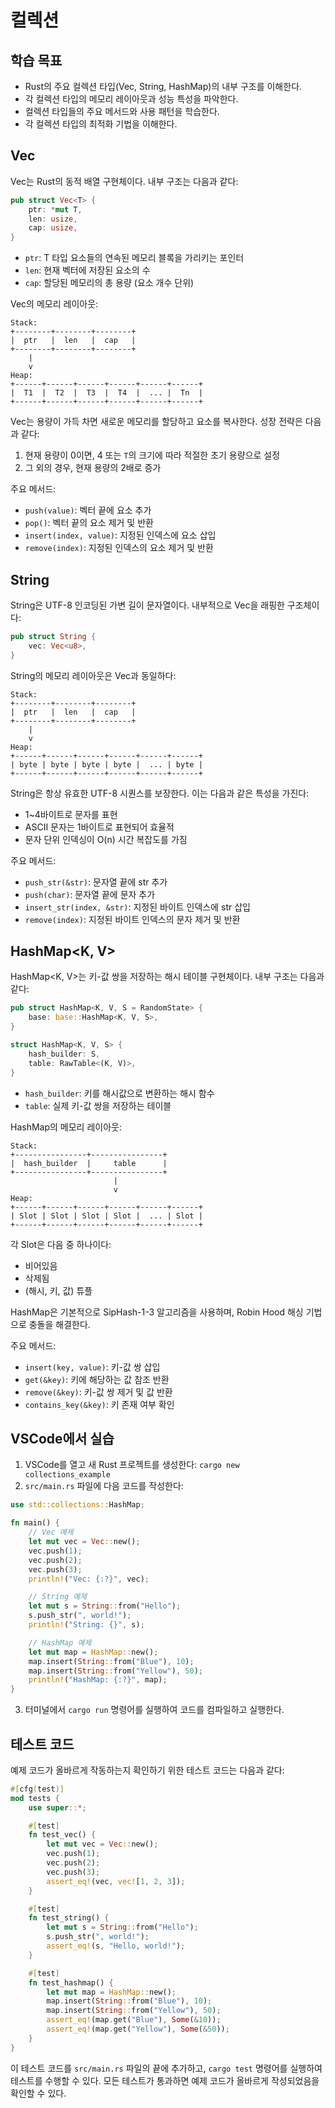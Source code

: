 # 컬렉션

## 학습 목표
- Rust의 주요 컬렉션 타입(Vec, String, HashMap)의 내부 구조를 이해한다.
- 각 컬렉션 타입의 메모리 레이아웃과 성능 특성을 파악한다.
- 컬렉션 타입들의 주요 메서드와 사용 패턴을 학습한다.
- 각 컬렉션 타입의 최적화 기법을 이해한다.

## Vec<T>

Vec<T>는 Rust의 동적 배열 구현체이다. 내부 구조는 다음과 같다:

```rust
pub struct Vec<T> {
    ptr: *mut T,
    len: usize,
    cap: usize,
}
```

- `ptr`: T 타입 요소들의 연속된 메모리 블록을 가리키는 포인터
- `len`: 현재 벡터에 저장된 요소의 수
- `cap`: 할당된 메모리의 총 용량 (요소 개수 단위)

Vec<T>의 메모리 레이아웃:

```
Stack:
+--------+--------+--------+
|  ptr   |  len   |  cap   |
+--------+--------+--------+
    |
    v
Heap:
+------+------+------+------+------+------+
|  T1  |  T2  |  T3  |  T4  |  ... |  Tn  |
+------+------+------+------+------+------+
```

Vec<T>는 용량이 가득 차면 새로운 메모리를 할당하고 요소를 복사한다. 성장 전략은 다음과 같다:

1. 현재 용량이 0이면, 4 또는 `T`의 크기에 따라 적절한 초기 용량으로 설정
2. 그 외의 경우, 현재 용량의 2배로 증가

주요 메서드:
- `push(value)`: 벡터 끝에 요소 추가
- `pop()`: 벡터 끝의 요소 제거 및 반환
- `insert(index, value)`: 지정된 인덱스에 요소 삽입
- `remove(index)`: 지정된 인덱스의 요소 제거 및 반환

## String

String은 UTF-8 인코딩된 가변 길이 문자열이다. 내부적으로 Vec<u8>을 래핑한 구조체이다:

```rust
pub struct String {
    vec: Vec<u8>,
}
```

String의 메모리 레이아웃은 Vec<u8>과 동일하다:

```
Stack:
+--------+--------+--------+
|  ptr   |  len   |  cap   |
+--------+--------+--------+
    |
    v
Heap:
+------+------+------+------+------+------+
| byte | byte | byte | byte |  ... | byte |
+------+------+------+------+------+------+
```

String은 항상 유효한 UTF-8 시퀀스를 보장한다. 이는 다음과 같은 특성을 가진다:

- 1~4바이트로 문자를 표현
- ASCII 문자는 1바이트로 표현되어 효율적
- 문자 단위 인덱싱이 O(n) 시간 복잡도를 가짐

주요 메서드:
- `push_str(&str)`: 문자열 끝에 str 추가
- `push(char)`: 문자열 끝에 문자 추가
- `insert_str(index, &str)`: 지정된 바이트 인덱스에 str 삽입
- `remove(index)`: 지정된 바이트 인덱스의 문자 제거 및 반환

## HashMap<K, V>

HashMap<K, V>는 키-값 쌍을 저장하는 해시 테이블 구현체이다. 내부 구조는 다음과 같다:

```rust
pub struct HashMap<K, V, S = RandomState> {
    base: base::HashMap<K, V, S>,
}

struct HashMap<K, V, S> {
    hash_builder: S,
    table: RawTable<(K, V)>,
}
```

- `hash_builder`: 키를 해시값으로 변환하는 해시 함수
- `table`: 실제 키-값 쌍을 저장하는 테이블

HashMap의 메모리 레이아웃:

```
Stack:
+----------------+----------------+
|  hash_builder  |     table      |
+----------------+----------------+
                       |
                       v
Heap:
+------+------+------+------+------+------+
| Slot | Slot | Slot | Slot |  ... | Slot |
+------+------+------+------+------+------+
```

각 Slot은 다음 중 하나이다:
- 비어있음
- 삭제됨
- (해시, 키, 값) 튜플

HashMap은 기본적으로 SipHash-1-3 알고리즘을 사용하며, Robin Hood 해싱 기법으로 충돌을 해결한다.

주요 메서드:
- `insert(key, value)`: 키-값 쌍 삽입
- `get(&key)`: 키에 해당하는 값 참조 반환
- `remove(&key)`: 키-값 쌍 제거 및 값 반환
- `contains_key(&key)`: 키 존재 여부 확인

## VSCode에서 실습

1. VSCode를 열고 새 Rust 프로젝트를 생성한다: `cargo new collections_example`
2. `src/main.rs` 파일에 다음 코드를 작성한다:

```rust
use std::collections::HashMap;

fn main() {
    // Vec 예제
    let mut vec = Vec::new();
    vec.push(1);
    vec.push(2);
    vec.push(3);
    println!("Vec: {:?}", vec);

    // String 예제
    let mut s = String::from("Hello");
    s.push_str(", world!");
    println!("String: {}", s);

    // HashMap 예제
    let mut map = HashMap::new();
    map.insert(String::from("Blue"), 10);
    map.insert(String::from("Yellow"), 50);
    println!("HashMap: {:?}", map);
}
```

3. 터미널에서 `cargo run` 명령어를 실행하여 코드를 컴파일하고 실행한다.

## 테스트 코드

예제 코드가 올바르게 작동하는지 확인하기 위한 테스트 코드는 다음과 같다:

```rust
#[cfg(test)]
mod tests {
    use super::*;

    #[test]
    fn test_vec() {
        let mut vec = Vec::new();
        vec.push(1);
        vec.push(2);
        vec.push(3);
        assert_eq!(vec, vec![1, 2, 3]);
    }

    #[test]
    fn test_string() {
        let mut s = String::from("Hello");
        s.push_str(", world!");
        assert_eq!(s, "Hello, world!");
    }

    #[test]
    fn test_hashmap() {
        let mut map = HashMap::new();
        map.insert(String::from("Blue"), 10);
        map.insert(String::from("Yellow"), 50);
        assert_eq!(map.get("Blue"), Some(&10));
        assert_eq!(map.get("Yellow"), Some(&50));
    }
}
```

이 테스트 코드를 `src/main.rs` 파일의 끝에 추가하고, `cargo test` 명령어를 실행하여 테스트를 수행할 수 있다. 모든 테스트가 통과하면 예제 코드가 올바르게 작성되었음을 확인할 수 있다.
